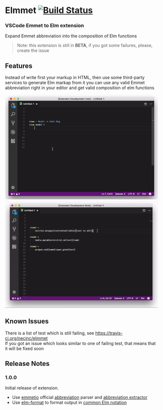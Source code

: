 # Elmmet [![Build Status](https://travis-ci.org/necinc/elmmet.svg?branch=master)](https://travis-ci.org/necinc/elmmet)
### VSCode Emmet to Elm extension
Expand Emmet abbreviation into the composition of Elm functions
>Note: this extension is still in **BETA**, if you got some failures, please, create the issue

## Features
Instead of write first your markup in HTML, then use some third-party services to generate Elm markap from it you can use any valid Emmet abbreviation right in your editor and get valid composition of elm functions

![exansion at work](./images/in_the_action.gif)
![exansion at work 2](./images/full.gif)


## Known Issues

There is a list of test which is still failing, see https://travis-ci.org/necinc/elmmet <br />
If you got an issue which looks similar to one of failing test, that means that it will be fixed soon

## Release Notes
### 1.0.0

Initial release of extension.
 - Use [emmetio](https://github.com/emmetio) official [abbreviation](https://github.com/emmetio/abbreviation) parser and [abbreviation extractor](https://github.com/emmetio/extract-abbreviation)
 - Use [elm-format](https://github.com/avh4/elm-format) to format output in [common Elm notation](https://guide.elm-lang.org/install.html#configure-your-editor)
